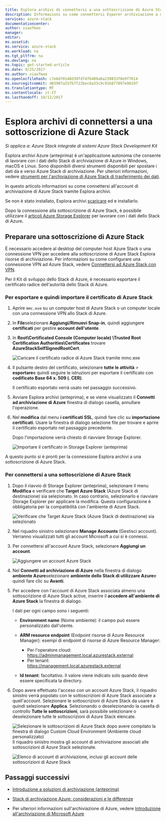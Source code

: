 ```yaml
---
title: Esplora archivi di connettersi a una sottoscrizione di Azure Stack
description: Informazioni su come connettersi Exporer archiviazione a una sottoscrizione di Azure Stack
services: azure-stack
documentationcenter: 
author: xiaofmao
manager: 
editor: 
ms.assetid: 
ms.service: azure-stack
ms.workload: na
ms.tgt_pltfrm: na
ms.devlang: na
ms.topic: get-started-article
ms.date: 9/25/2017
ms.author: xiaofmao
ms.openlocfilehash: c7e6d70148d39fd74f6409a0a239833f8e9f7614
ms.sourcegitcommit: d03907a25fb7f22bec6a33c9c91b877897e96197
ms.translationtype: MT
ms.contentlocale: it-IT
ms.lasthandoff: 10/12/2017
---
```

# <a name="connect-storage-explorer-to-an-azure-stack-subscription"></a>Esplora archivi di connettersi a una sottoscrizione di Azure Stack

*Si applica a: Azure Stack integrate di sistemi Azure Stack Development Kit*

Esplora archivi Azure (anteprima) è un'applicazione autonoma che consente di lavorare con i dati dello Stack di archiviazione di Azure in Windows, macOS e Linux. Sono disponibili diversi strumenti disponibili per spostare i dati da e verso Azure Stack di archiviazione. Per ulteriori informazioni, vedere [strumenti per l'archiviazione di Azure Stack di trasferimento dei dati](azure-stack-storage-transfer.md).

In questo articolo informazioni su come connettersi all'account di archiviazione di Azure Stack tramite Esplora archivi. 

Se non è stato installato, Esplora archivi [scaricare](http://www.storageexplorer.com/) ed e installarlo.

Dopo la connessione alla sottoscrizione di Azure Stack, è possibile utilizzare il [articoli Azure Storage Explorer](../../vs-azure-tools-storage-manage-with-storage-explorer.md) per lavorare con i dati dello Stack di Azure. 

## <a name="prepare-an-azure-stack-subscription"></a>Preparare una sottoscrizione di Azure Stack

È necessario accedere al desktop del computer host Azure Stack o una connessione VPN per accedere alla sottoscrizione di Azure Stack Esplora risorse di archiviazione. Per informazioni su come configurare una connessione VPN ad Azure Stack, vedere [Connettersi ad Azure Stack con VPN](azure-stack-connect-azure-stack.md#connect-to-azure-stack-with-vpn).

Per il Kit di sviluppo dello Stack di Azure, è necessario esportare il certificato radice dell'autorità dello Stack di Azure.

### <a name="to-export-and-then-import-the-azure-stack-certificate"></a>Per esportare e quindi importare il certificato di Azure Stack

1. Aprire `mmc.exe` su un computer host di Azure Stack o un computer locale con una connessione VPN allo Stack di Azure. 

2. In **File**selezionare **Aggiungi/Rimuovi Snap-in**, quindi aggiungere **certificati** per gestire **account dell'utente**.



3. In **Root\Certificated Console (Computer locale) \Trusted Root Certification Authorities\Certificates** trovare **AzureStackSelfSignedRootCert**.

    ![Caricare il certificato radice di Azure Stack tramite mmc.exe][25]

4. Il pulsante destro del certificato, selezionare **tutte le attività** > **esportare**e quindi seguire le istruzioni per esportare il certificato con **codificato Base 64 x. 509 (. CER)**.  

    Il certificato esportato verrà usato nel passaggio successivo.
5. Avviare Esplora archivi (anteprima), e se viene visualizzato il **Connetti ad archiviazione di Azure** finestra di dialogo casella, annullare l'operazione.

6. Nel **modifica** dal menu **i certificati SSL**, quindi fare clic su **importazione certificati**. Usare la finestra di dialogo selezione file per trovare e aprire il certificato esportato nel passaggio precedente.

    Dopo l'importazione verrà chiesto di riavviare Storage Explorer.

    ![Importare il certificato in Storage Explorer (anteprima)][27]

A questo punto si è pronti per la connessione Esplora archivi a una sottoscrizione di Azure Stack.

### <a name="to-connect-an-azure-stack-subscription"></a>Per connettersi a una sottoscrizione di Azure Stack


1. Dopo il riavvio di Storage Explorer (anteprima), selezionare il menu **Modifica** e verificare che **Target Azure Stack** (Azure Stack di destinazione) sia selezionato. In caso contrario, selezionarlo e riavviare Storage Explorer per applicare la modifica. Questa configurazione è obbligatoria per la compatibilità con l'ambiente di Azure Stack.

    ![Verificare che Target Azure Stack (Azure Stack di destinazione) sia selezionato][28]

7. Nel riquadro sinistro selezionare **Manage Accounts** (Gestisci account).  
    Verranno visualizzati tutti gli account Microsoft a cui si è connessi.

8. Per connettersi all'account Azure Stack, selezionare **Aggiungi un account**.

    ![Aggiungere un account Azure Stack][29]

9. Nel **Connetti ad archiviazione di Azure** nella finestra di dialogo **ambiente Azure**selezionare **ambiente dello Stack di utilizzare Azure**e quindi fare clic su **Avanti**.

10. Per accedere con l'account di Azure Stack associata almeno una sottoscrizione di Azure Stack active, inserire il **accedere all'ambiente di Azure Stack** la finestra di dialogo.  

    I dati per ogni campo sono i seguenti:

    * **Environment name** (Nome ambiente): il campo può essere personalizzato dall'utente.
    * **ARM resource endpoint** (Endpoint risorse di Azure Resource Manager): esempi di endpoint di risorse di Azure Resource Manager:

        * Per l'operatore cloud:<br> https://adminmanagement.local.azurestack.external   
        * Per tenant:<br> https://management.local.azurestack.external
 
    * **Id tenant**: facoltativo. Il valore viene indicato solo quando deve essere specificata la directory.

12. Dopo avere effettuato l'acceso con un account Azure Stack, il riquadro sinistro verrà popolato con le sottoscrizioni di Azure Stack associate a quell'account. Selezionare le sottoscrizioni di Azure Stack da usare e quindi selezionare **Applica**. Selezionando o deselezionando la casella di controllo **Tutte le sottoscrizioni**, sarà possibile selezionare o deselezionare tutte le sottoscrizioni di Azure Stack elencate.

    ![Selezionare le sottoscrizioni di Azure Stack dopo avere compilato la finestra di dialogo Custom Cloud Environment (Ambiente cloud personalizzato)][30]  
    Il riquadro sinistro mostra gli account di archiviazione associati alle sottoscrizioni di Azure Stack selezionate.

    ![Elenco di account di archiviazione, inclusi gli account delle sottoscrizioni di Azure Stack][31]

## <a name="next-steps"></a>Passaggi successivi
* [Introduzione a soluzioni di archiviazione (anteprima)](../../vs-azure-tools-storage-manage-with-storage-explorer.md)
* [Stack di archiviazione Azure: considerazioni e le differenze](azure-stack-acs-differences.md)


* Per ulteriori informazioni sull'archiviazione di Azure, vedere [Introduzione all'archiviazione di Microsoft Azure](../../storage/common/storage-introduction.md)

[25]: ./media/azure-stack-storage-connect-se/add-certificate-azure-stack.png
[26]: ./media/azure-stack-storage-connect-se/export-root-cert-azure-stack.png
[27]: ./media/azure-stack-storage-connect-se/import-azure-stack-cert-storage-explorer.png
[28]: ./media/azure-stack-storage-connect-se/select-target-azure-stack.png
[29]: ./media/azure-stack-storage-connect-se/add-azure-stack-account.png
[30]: ./media/azure-stack-storage-connect-se/select-accounts-azure-stack.png
[31]: ./media/azure-stack-storage-connect-se/azure-stack-storage-account-list.png
